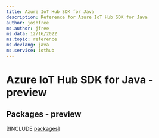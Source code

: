 ```yaml
---
title: Azure IoT Hub SDK for Java
description: Reference for Azure IoT Hub SDK for Java
author: joshfree
ms.author: jfree
ms.data: 12/16/2022
ms.topic: reference
ms.devlang: java
ms.service: iothub
---
```

# Azure IoT Hub SDK for Java - preview
## Packages - preview
[!INCLUDE [packages](iot-hub-index.md)]